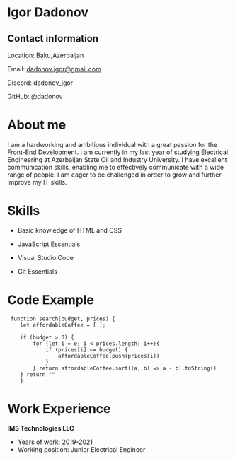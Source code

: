 # Igor Dadonov

## **Contact information**
Location: Baku,Azerbaijan


Email: dadonov.igor@gmail.com

Discord: dadonov_igor

GitHub: @dadonov

# About me

I am a hardworking and ambitious individual with a great passion for the Front-End Development. I am currently in my last year of studying Electrical Engineering at Azerbaijan State Oil and Industry University. I have excellent communication skills, enabling me to effectively communicate with a wide range of people. I am eager to be challenged in order to grow and further improve my IT skills.

# Skills
* Basic knowledge of HTML and CSS

* JavaScript Essentials

* Visual Studio Code
* Git Essentials

# Code Example
```
 function search(budget, prices) {
    let affordableCoffee = [ ];

    if (budget > 0) {
        for (let i = 0; i < prices.length; i++){
            if (prices[i] <= budget) {
                affordableCoffee.push(prices[i])
            }
        } return affordableCoffee.sort((a, b) => a - b).toString()
    } return ""
    }
```

# Work Experience
**IMS Technologies LLC**
+ Years of work: 2019-2021
+ Working position: Junior Electrical Engineer


